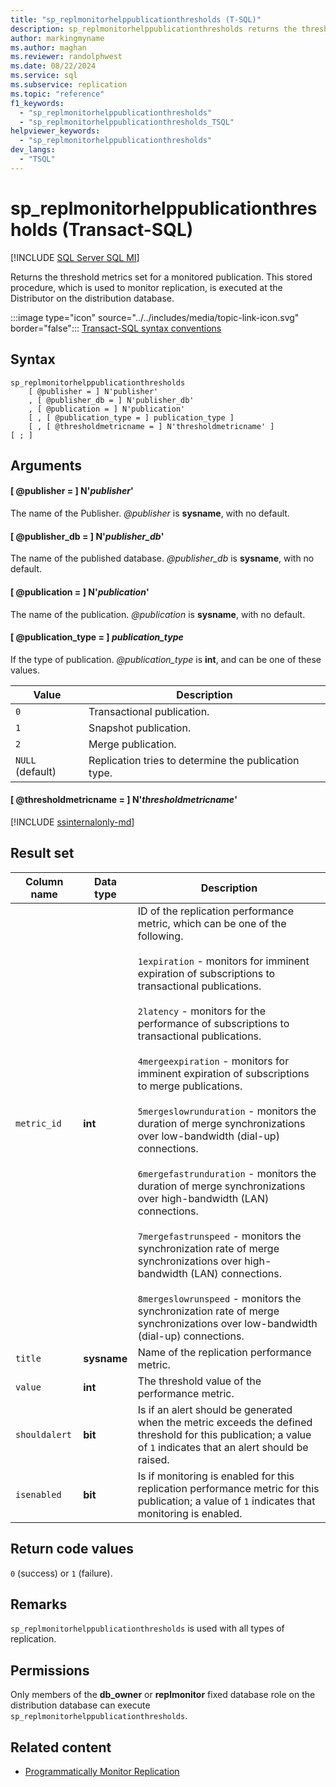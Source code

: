 ```yaml
---
title: "sp_replmonitorhelppublicationthresholds (T-SQL)"
description: sp_replmonitorhelppublicationthresholds returns the threshold metrics set for a monitored publication.
author: markingmyname
ms.author: maghan
ms.reviewer: randolphwest
ms.date: 08/22/2024
ms.service: sql
ms.subservice: replication
ms.topic: "reference"
f1_keywords:
  - "sp_replmonitorhelppublicationthresholds"
  - "sp_replmonitorhelppublicationthresholds_TSQL"
helpviewer_keywords:
  - "sp_replmonitorhelppublicationthresholds"
dev_langs:
  - "TSQL"
---
```

# sp_replmonitorhelppublicationthresholds (Transact-SQL)

[!INCLUDE [SQL Server SQL MI](../../includes/applies-to-version/sql-asdbmi.md)]

Returns the threshold metrics set for a monitored publication. This stored procedure, which is used to monitor replication, is executed at the Distributor on the distribution database.

:::image type="icon" source="../../includes/media/topic-link-icon.svg" border="false"::: [Transact-SQL syntax conventions](../../t-sql/language-elements/transact-sql-syntax-conventions-transact-sql.md)

## Syntax

```syntaxsql
sp_replmonitorhelppublicationthresholds
    [ @publisher = ] N'publisher'
    , [ @publisher_db = ] N'publisher_db'
    , [ @publication = ] N'publication'
    [ , [ @publication_type = ] publication_type ]
    [ , [ @thresholdmetricname = ] N'thresholdmetricname' ]
[ ; ]
```

## Arguments

#### [ @publisher = ] N'*publisher*'

The name of the Publisher. *@publisher* is **sysname**, with no default.

#### [ @publisher_db = ] N'*publisher_db*'

The name of the published database. *@publisher_db* is **sysname**, with no default.

#### [ @publication = ] N'*publication*'

The name of the publication. *@publication* is **sysname**, with no default.

#### [ @publication_type = ] *publication_type*

If the type of publication. *@publication_type* is **int**, and can be one of these values.

| Value | Description |
| --- | --- |
| `0` | Transactional publication. |
| `1` | Snapshot publication. |
| `2` | Merge publication. |
| `NULL` (default) | Replication tries to determine the publication type. |

#### [ @thresholdmetricname = ] N'*thresholdmetricname*'

[!INCLUDE [ssinternalonly-md](../../includes/ssinternalonly-md.md)]

## Result set

| Column name | Data type | Description |
| --- | --- | --- |
| `metric_id` | **int** | ID of the replication performance metric, which can be one of the following.<br /><br />`1expiration` - monitors for imminent expiration of subscriptions to transactional publications.<br /><br />`2latency` - monitors for the performance of subscriptions to transactional publications.<br /><br />`4mergeexpiration` - monitors for imminent expiration of subscriptions to merge publications.<br /><br />`5mergeslowrunduration` - monitors the duration of merge synchronizations over low-bandwidth (dial-up) connections.<br /><br />`6mergefastrunduration` - monitors the duration of merge synchronizations over high-bandwidth (LAN) connections.<br /><br />`7mergefastrunspeed` - monitors the synchronization rate of merge synchronizations over high-bandwidth (LAN) connections.<br /><br />`8mergeslowrunspeed` - monitors the synchronization rate of merge synchronizations over low-bandwidth (dial-up) connections. |
| `title` | **sysname** | Name of the replication performance metric. |
| `value` | **int** | The threshold value of the performance metric. |
| `shouldalert` | **bit** | Is if an alert should be generated when the metric exceeds the defined threshold for this publication; a value of `1` indicates that an alert should be raised. |
| `isenabled` | **bit** | Is if monitoring is enabled for this replication performance metric for this publication; a value of `1` indicates that monitoring is enabled. |

## Return code values

`0` (success) or `1` (failure).

## Remarks

`sp_replmonitorhelppublicationthresholds` is used with all types of replication.

## Permissions

Only members of the **db_owner** or **replmonitor** fixed database role on the distribution database can execute `sp_replmonitorhelppublicationthresholds`.

## Related content

- [Programmatically Monitor Replication](../replication/monitor/programmatically-monitor-replication.md)
